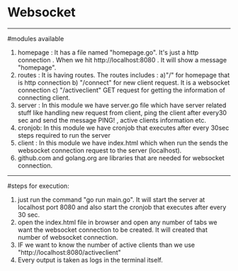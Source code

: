 # Websocket
-----------------------------------------------------------------------------------------------------------------------------------------------
#modules available
1. homepage : It has a file named "homepage.go". It's just a http connection . When we hit http://localhost:8080 . It will show a message "homepage".
2. routes : It is having routes. The routes includes :
    a)"/" for homepage that is http connection
    b) "/connect" for new client request. It is a websocket connection
    c) "/activeclient" GET request for getting the information of connecting client.
3. server : In this module we have server.go file which have server related stuff like handling new request from client, ping the client after every30 sec and send the message PING! , active clients information etc.
4. cronjob: In this module we have cronjob that executes after every 30sec   
steps required to run the server
5. client : In this module we have index.html which when run the sends the websocket connection request to the server (localhost).
6. github.com and golang.org are libraries that are needed for websocket connection.
-----------------------------------------------------------------------------------------------------------------------------------------------
#steps for execution:
1. just run the command "go run main.go". It will start the server at localhost port 8080 and also start the cronjob that executes after every 
30 sec.
2. open the index.html file in browser and open any number of tabs we want the websocket connection to be created. It will created that number of websocket connection.
3. IF we want to know the number of active clients than we use "http://localhost:8080/activeclient"
4. Every output is taken as logs in the terminal itself.